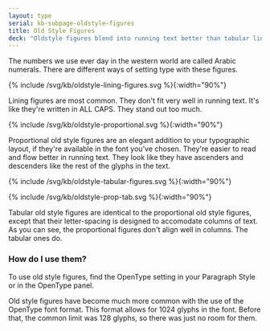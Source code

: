 ```yaml
---
layout: type
serial: kb-subpage-oldstyle-figures
title: Old Style Figures
deck: "Oldstyle figures blend into running text better than tabular lining."
---
```


The numbers we use ever day in the western world are called Arabic numerals. There are different ways of setting type with these figures.

{% include /svg/kb/oldstyle-lining-figures.svg %}{:width="90%"}

Lining figures are most common. They don't fit very well in running text. It's like they're written in ALL CAPS. They stand out too much.

{% include /svg/kb/oldstyle-proportional.svg %}{:width="90%"}


Proportional old style figures are an elegant addition to your typographic layout, if they're available in the font you've chosen. They're easier to read and flow better in running text. They look like they have ascenders and descenders like the rest of the glyphs in the text.

{% include /svg/kb/oldstyle-tabular-figures.svg %}{:width="90%"}

{% include /svg/kb/oldstyle-prop-tab.svg %}{:width="90%"}

Tabular old style figures are identical to the proportional old style figures, except that their letter-spacing is designed to accomodate columns of text. As you can see, the proportional figures don't align well in columns. The tabular ones do.

### How do I use them?

To use old style figures, find the OpenType setting in your Paragraph Style or in the OpenType panel.

Old style figures have become much more common with the use of the OpenType font format. This format allows for 1024 glyphs in the font. Before that, the common limit was 128 glyphs, so there was just no room for them.



